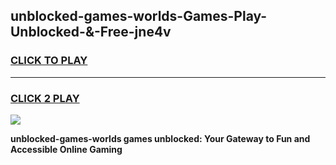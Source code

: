 
## unblocked-games-worlds-Games-Play-Unblocked-&-Free-jne4v
<h3>
<a href="https://premium76.site?title=unblocked-games-worlds&ref=24A">CLICK TO PLAY</a></h3>
<hr>

<h3>
<a href="https://premium76.site?title=unblocked-games-worlds&ref=24A">CLICK 2 PLAY</a>
  
</h3>

<a href="https://premium76.site?title=unblocked-games-worlds&ref=24A"><img src="https://clearcache.store/games.png"></a>


**unblocked-games-worlds games unblocked: Your Gateway to Fun and Accessible Online Gaming**
